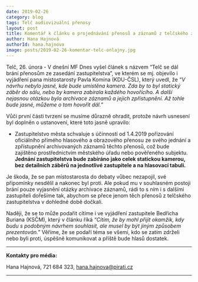 ```yaml
---
date: 2019-02-26
category: blog
tags: Telč audiovizuální přenosy
layout: post
title: Komentář k článku o projednávání přenosů a záznamů z telčského zastupitelstva
author: Hana Hajnová
authorId: hana.hajnova  
image: posts/2019-02-26-komentar-telc-onlajny.jpg
---
```


Telč, 26. února - V dnešní MF Dnes vyšel článek s názvem “Telč se dál brání přenosům ze zasedání zastupitelstva”, ve kterém se mj. objevilo i vyjádření pana místostarosty Pavla Komína (KDU-ČSL), který uvedl, že *“V návrhu nebylo jasné, kde bude umístěna kamera. Zda by to byl statický záběr do sálu, nebo by kamera zabírala každého hovořícího. A další nejasnou otázkou byla archivace záznamů a jejich zpřístupnění. Až tohle bude jasné, můžeme o tom hovořit dál.”* 

Vůči první části tvrzení se musíme důrazně ohradit, protože návrh usnesení byl doplněn o ustanovení, které toto jasně upravilo:

* Zastupitelstvo města schvaluje s účinností od 1.4.2019 pořizování oficiálního přímého hlasového a obrazového přenosu ze svého jednání a zpřístupnění archivovaných záznamů těchto přenosů, což bude zajištěno prostřednictvím městského úřadu nebo pověřeného subjektu. **Jednání zastupitelstva bude zabíráno jako celek statickou kamerou, bez detailních záběrů na jednotlivé zastupitele a na hlasovací tabuli.**

Je škoda, že se pan místostarosta do debaty vůbec nezapojil, své připomínky nesdělil a nakonec byl proti. Ale pokud mu v souhlasném postoji brání pouze vyjasnění otázky archivace záznamů, rádi to s ním i s dalšími zastupiteli dořešíme tak, abychom se přece jenom těch přenosů z telčského zastupitelstva v dohledné době dočkali.

Naději, že se to může podařit cítíme i ve vyjádření zastupitele Bedřicha Buriana (KSČM), který v článku říká *“Cítím, že by mohl přijít okamžik, kdy budu s podobným návrhem souhlasit, ale musel by být jiným způsobem prezentován.”* Věříme, že se podaří téma se všemi, kdo se zatím zdrželi nebo byli proti, úspěšně komunikovat a příště bude hlasů dostatek.

---
**Kontakty pro média:**

Hana Hajnová, 721 684 323, hana.hajnova@pirati.cz

---
